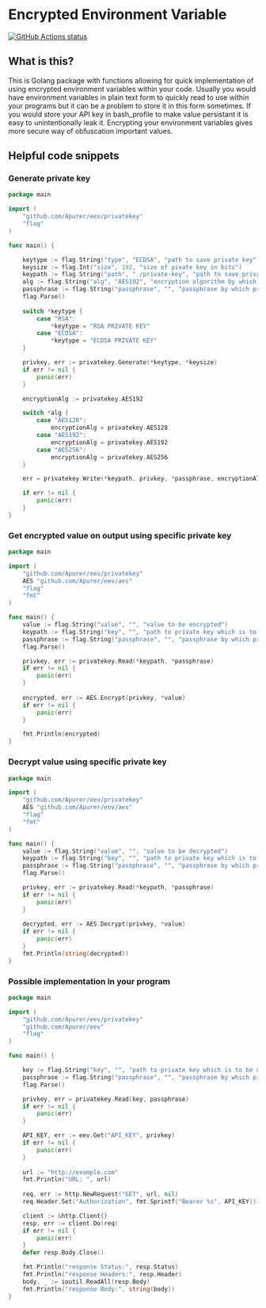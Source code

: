 # Encrypted Environment Variable
<a href="https://github.com/apurer/eev/actions"><img alt="GitHub Actions status" src="https://github.com/apurer/eev/workflows/Go/badge.svg"></a>

## What is this?
This is Golang package with functions allowing for quick implementation of using encrypted environment variables within your code.
Usually you would have environment variables in plain text form to quickly read to use within your programs but it can be a problem to store it in this form sometimes.
If you would store your API key in bash_profile to make value persistant it is easy to unintentionally leak it.
Encrypting your environment variables gives more secure way of obfuscation important values.

## Helpful code snippets

### Generate private key

```go
package main

import (
	"github.com/Apurer/eev/privatekey"
	"flag"
)

func main() {

	keytype := flag.String("type", "ECDSA", "path to save private key")
	keysize := flag.Int("size", 192, "size of pivate key in bits")
	keypath := flag.String("path", "./private-key", "path to save private key")
	alg := flag.String("alg", "AES192", "encryption algorithm by which private key is encrypted")
	passphrase := flag.String("passphrase", "", "passphrase by which private key is encrypted")
	flag.Parse()
		
	switch *keytype {
		case "RSA":
			*keytype = "RSA PRIVATE KEY"
		case "ECDSA":
			*keytype = "ECDSA PRIVATE KEY"
	}

	privkey, err := privatekey.Generate(*keytype, *keysize)
	if err != nil {
		panic(err)
	}

	encryptionAlg := privatekey.AES192

	switch *alg {
		case "AES128":
			encryptionAlg = privatekey.AES128
		case "AES192":
			encryptionAlg = privatekey.AES192
		case "AES256":
			encryptionAlg = privatekey.AES256
	}

	err = privatekey.Write(*keypath, privkey, *passphrase, encryptionAlg)

	if err != nil {
		panic(err)
	}
}
```
### Get encrypted value on output using specific private key

```go
package main

import (
	"github.com/Apurer/eev/privatekey"
	AES "github.com/Apurer/eev/aes"
	"flag"
	"fmt"
)

func main() {
	value := flag.String("value", "", "value to be encrypted")
	keypath := flag.String("key", "", "path to private key which is to be used for encryption of value")
	passphrase := flag.String("passphrase", "", "passphrase by which private key is encrypted")
	flag.Parse()

	privkey, err := privatekey.Read(*keypath, *passphrase)
	if err != nil {
		panic(err)
	}
	
	encrypted, err := AES.Encrypt(privkey, *value)
	if err != nil {
		panic(err)
	}

	fmt.Println(encrypted)
}
```
### Decrypt value using specific private key

```go
package main

import (
	"github.com/Apurer/eev/privatekey"
	AES "github.com/Apurer/eev/aes"
	"flag"
	"fmt"
)

func main() {
	value := flag.String("value", "", "value to be decrypted")
	keypath := flag.String("key", "", "path to private key which is to be used for decryption of value")
	passphrase := flag.String("passphrase", "", "passphrase by which private key is decrypted")
	flag.Parse()

	privkey, err := privatekey.Read(*keypath, *passphrase)
	if err != nil {
		panic(err)
	}
	
	decrypted, err := AES.Decrypt(privkey, *value)
	if err != nil {
		panic(err)
	}
	fmt.Println(string(decrypted))
}
```
### Possible implementation in your program

```go
package main

import (
	"github.com/Apurer/eev/privatekey"
	"github.com/Apurer/eev"
	"flag"
)

func main() {

	key := flag.String("key", "", "path to private key which is to be used for dencryption of environment variable")
	passphrase := flag.String("passphrase", "", "passphrase by which private key is encrypted")
	flag.Parse()

	privkey, err = privatekey.Read(key, passphrase)
	if err != nil {
		panic(err)
	}

	API_KEY, err := eev.Get("API_KEY", privkey)
	if err != nil {
		panic(err)
	}
	
    url := "http://example.com"
	fmt.Println("URL: ", url)
	
    req, err := http.NewRequest("GET", url, nil)
    req.Header.Set("Authorization", fmt.Sprintf("Bearer %s", API_KEY))

    client := &http.Client{}
    resp, err := client.Do(req)
    if err != nil {
        panic(err)
    }
    defer resp.Body.Close()

    fmt.Println("response Status:", resp.Status)
    fmt.Println("response Headers:", resp.Header)
    body, _ := ioutil.ReadAll(resp.Body)
    fmt.Println("response Body:", string(body))
}
```
